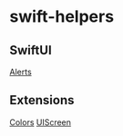 # swift-helpers

## SwiftUI

[Alerts](https://github.com/kevinjbayer/swift-helpers/blob/main/swiftui/Alerts.md)

## Extensions

[Colors](https://github.com/kevinjbayer/swift-helpers/blob/main/extensions/Colors.md) 
[UIScreen](https://github.com/kevinjbayer/swift-helpers/blob/main/extensions/UIScreen.md)
